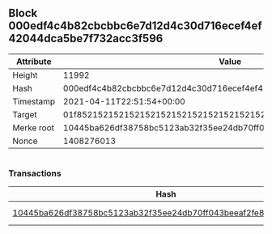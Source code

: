 ## Block 000edf4c4b82cbcbbc6e7d12d4c30d716ecef4ef42044dca5be7f732acc3f596

Attribute | Value
--- | ---
Height | 11992
Hash | 000edf4c4b82cbcbbc6e7d12d4c30d716ecef4ef42044dca5be7f732acc3f596
Timestamp | 2021-04-11T22:51:54+00:00
Target | 01f8521521521521521521521521521521521521521521521521521521521521
Merke root | 10445ba626df38758bc5123ab32f35ee24db70ff043beeaf2fe8fe78fccda513
Nonce | 1408276013

```

```

### Transactions

Hash | Amount
--- | ---
[10445ba626df38758bc5123ab32f35ee24db70ff043beeaf2fe8fe78fccda513](10445ba626df38758bc5123ab32f35ee24db70ff043beeaf2fe8fe78fccda513.md) | 10.00000000 SKEPTI 
